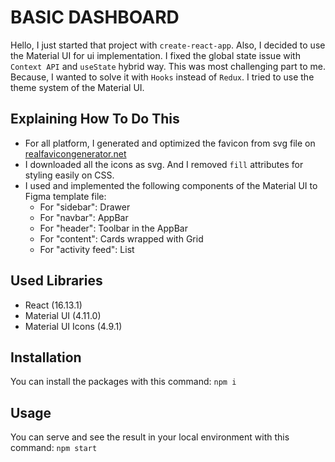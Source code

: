 # BASIC DASHBOARD

Hello, I just started that project with `create-react-app`. Also, I decided to use the Material UI for ui implementation. I fixed the global state issue with `Context API` and `useState` hybrid way. This was most challenging part to me. Because, I wanted to solve it with `Hooks` instead of `Redux`. I tried to use the theme system of the Material UI.

## Explaining How To Do This

- For all platform, I generated and optimized the favicon from svg file on [realfavicongenerator.net](https://realfavicongenerator.net/)
- I downloaded all the icons as svg. And I removed `fill` attributes for styling easily on CSS.
- I used and implemented the following components of the Material UI to Figma template file:
  - For "sidebar": Drawer
  - For "navbar": AppBar
  - For "header": Toolbar in the AppBar
  - For "content": Cards wrapped with Grid
  - For "activity feed": List

## Used Libraries

- React (16.13.1)
- Material UI (4.11.0)
- Material UI Icons (4.9.1)

## Installation

You can install the packages with this command: `npm i`

## Usage

You can serve and see the result in your local environment with this command: `npm start`
